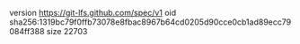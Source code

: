 version https://git-lfs.github.com/spec/v1
oid sha256:1319bc79f0ffb73078e8fbac8967b64cd0205d90cce0cb1ad89ecc79084ff388
size 22703
